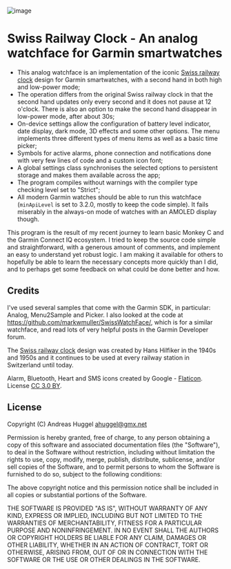 ![image](https://user-images.githubusercontent.com/972802/211146459-4acc8a60-0c2f-4bf3-acf8-0270906968ab.png)

# Swiss Railway Clock - An analog watchface for Garmin smartwatches

- This analog watchface is an implementation of the iconic [Swiss railway clock] design for Garmin smartwatches, with a second hand in both high and low-power mode;
- The operation differs from the original Swiss railway clock in that the second hand updates only every second and it does not pause at 12 o'clock. There is also an option to make the second hand disappear in low-power mode, after about 30s;
- On-device settings allow the configuration of battery level indicator, date display, dark mode, 3D effects and some other options. The menu implements three different types of menu items as well as a basic time picker;
- Symbols for active alarms, phone connection and notifications done with very few lines of code and a custom icon font;
- A global settings class synchronises the selected options to persistent storage and makes them available across the app;
- The program compiles without warnings with the compiler type checking level set to "Strict";
- All modern Garmin watches should be able to run this watchface (```minApiLevel``` is set to 3.2.0, mostly to keep the code simple). It fails miserably in the always-on mode of watches with an AMOLED display though.

This program is the result of my recent journey to learn basic Monkey C and the Garmin Connect IQ ecosystem. I tried to keep the source code simple and straightforward, with a generous amount of comments, and implement an easy to understand yet robust logic. I am making it available for others to hopefully be able to learn the necessary concepts more quickly than I did, and to perhaps get some feedback on what could be done better and how.

## Credits

I've used several samples that come with the Garmin SDK, in particular: Analog, Menu2Sample and Picker.
I also looked at the code at https://github.com/markwmuller/SwissWatchFace/, which is for a similar watchface, and
read lots of very helpful posts in the Garmin Developer forum.

The [Swiss railway clock] design was created by Hans Hilfiker in the 1940s and 1950s and it continues to be used at
every railway station in Switzerland until today.

Alarm, Bluetooth, Heart and SMS icons created by Google - [Flaticon]. License [CC 3.0 BY].

[Swiss railway clock]: https://en.wikipedia.org/wiki/Swiss_railway_clock
[Flaticon]: https://www.flaticon.com/packs/material-design/
[CC 3.0 BY]: https://creativecommons.org/licenses/by/3.0/

## License

Copyright (C) Andreas Huggel <ahuggel@gmx.net>

Permission is hereby granted, free of charge, to any person obtaining a copy of this software
and associated documentation files (the "Software"), to deal in the Software without 
restriction, including without limitation the rights to use, copy, modify, merge, publish, 
distribute, sublicense, and/or sell copies of the Software, and to permit persons to whom the 
Software is furnished to do so, subject to the following conditions:

The above copyright notice and this permission notice shall be included in all copies or 
substantial portions of the Software.

THE SOFTWARE IS PROVIDED "AS IS", WITHOUT WARRANTY OF ANY KIND, EXPRESS OR IMPLIED, INCLUDING 
BUT NOT LIMITED TO THE WARRANTIES OF MERCHANTABILITY, FITNESS FOR A PARTICULAR PURPOSE AND 
NONINFRINGEMENT. IN NO EVENT SHALL THE AUTHORS OR COPYRIGHT HOLDERS BE LIABLE FOR ANY CLAIM, 
DAMAGES OR OTHER LIABILITY, WHETHER IN AN ACTION OF CONTRACT, TORT OR OTHERWISE, ARISING FROM, 
OUT OF OR IN CONNECTION WITH THE SOFTWARE OR THE USE OR OTHER DEALINGS IN THE SOFTWARE.
